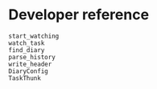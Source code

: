 # Developer reference

```@docs
start_watching
watch_task
find_diary
parse_history
write_header
DiaryConfig
TaskThunk
```
